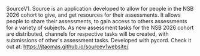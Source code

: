 SourceV1.
Source is an application developed to allow for people in the NSB 2026 cohort to give, and get resources for their assessments. It allows people to share their assessments, to gain access to others assessments for a variety of subjects. As new assessment tasks for the NSB 2026 cohort are distributed, channels for respective tasks will be created, with submissions of other's assessment tasks.
Developed with pycord.
Check it out at: https://jtaomas.github.io/sourcev1website/
